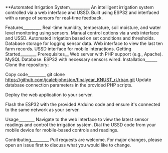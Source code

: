 **Automated Irrigation System__________
An intelligent irrigation system controlled via a web interface and USSD. Built using ESP32 and interfaced with a range of sensors for real-time feedback.

Features_________
Real-time humidity, temperature, soil moisture, and water level monitoring using sensors.
Manual control options via a web interface and USSD.
Automated irrigation based on set conditions and thresholds.
Database storage for logging sensor data.
Web interface to view the last ten farm records.
USSD interface for mobile interactions.
Getting Started________
Prerequisites__
Web server with PHP support (e.g., Apache).
MySQL Database.
ESP32 with necessary sensors wired.
Installation______
Clone the repository:


Copy code_________
git clone https://github.com/jcalebjohnston/finalyear_KNUST_rUrban.git
Update database connection parameters in the provided PHP scripts.

Deploy the web application to your server.

Flash the ESP32 with the provided Arduino code and ensure it's connected to the same network as your server.

Usage________
Navigate to the web interface to view the latest sensor readings and control the irrigation system.
Dial the USSD code from your mobile device for mobile-based controls and readings.

Contributing_________
Pull requests are welcome. For major changes, please open an issue first to discuss what you would like to change.
